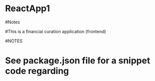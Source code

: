 # ReactApp1

#Notes

#This is a financial curation application (frontend)

#NOTES

# See package.json file for a snippet code regarding 




